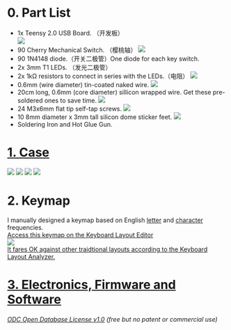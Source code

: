 # 0. Part List  
* 1x Teensy 2.0 USB Board. （开发板）  
![](Teensy2.0.jpg)
* 90 Cherry Mechanical Switch. （樱桃轴）
![](CherryMechanicalSwitch.jpg)
* 90 1N4148 diode.（开关二极管）One diode for each key switch.
* 2x 3mm T1 LEDs. （发光二极管）  
* 2x 1kΩ resistors to connect in series with the LEDs.（电阻）
![](DiodeLEDResistors.jpg)
* 0.6mm (wire diameter) tin-coated naked wire.
![](TinCoatedNakedWire.jpg)
* 20cm long, 0.6mm (core diameter) sillicon wrapped wire. Get these pre-soldered ones to save time.
![](PreSolderedWire.jpg)
* 24 M3x6mm flat tip self-tap screws.
![](M3x6SelfTapScrews.jpg)
* 10 8mm diameter x 3mm tall silicon dome sticker feet.
![](SilliconRubberFeet.jpg)
* Soldering Iron and Hot Glue Gun.

# [1. Case](Case) 
![](Case0.jpg)
![](Case1.jpg)
![](Keyboard0.jpg)
![](Keyboard1.jpg)

# 2. Keymap 
I manually designed a keymap based on English [letter](https://norvig.com/mayzner.html) and [character](http://xahlee.info/comp/computer_language_char_distribution.html) frequencies.  
[Access this keymap on the Keyboard Layout Editor](http://www.keyboard-layout-editor.com/#/gists/2fc38dca845ec5f253bac7c052df82da)  
![](KeymapLayer0.jpg)  
[It fares OK against other traidtional layouts according to the Keyboard Layout Analyzer.](http://patorjk.com/keyboard-layout-analyzer/#/load/hqrGn4NG)

# [3. Electronics, Firmware and Software](ElectronicsFirmwareAndSoftware)


###### [ODC Open Database License v1.0](https://choosealicense.com/appendix/)  (free but no patent or commercial use)
